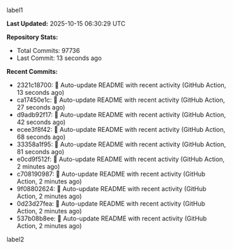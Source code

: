 
label1 
<!-- ACTIVITY_START -->
**Last Updated:** 2025-10-15 06:30:29 UTC

**Repository Stats:**
- Total Commits: 97736
- Last Commit: 13 seconds ago

**Recent Commits:**
- 2321c18700: 🤖 Auto-update README with recent activity (GitHub Action, 13 seconds ago)
- ca17450e1c: 🤖 Auto-update README with recent activity (GitHub Action, 27 seconds ago)
- d9adb92f17: 🤖 Auto-update README with recent activity (GitHub Action, 42 seconds ago)
- ecee3f8f42: 🤖 Auto-update README with recent activity (GitHub Action, 68 seconds ago)
- 33358a1f95: 🤖 Auto-update README with recent activity (GitHub Action, 81 seconds ago)
- e0cd9f512f: 🤖 Auto-update README with recent activity (GitHub Action, 2 minutes ago)
- c708190987: 🤖 Auto-update README with recent activity (GitHub Action, 2 minutes ago)
- 9f08802624: 🤖 Auto-update README with recent activity (GitHub Action, 2 minutes ago)
- 0d23d27fea: 🤖 Auto-update README with recent activity (GitHub Action, 2 minutes ago)
- 537b08b8ee: 🤖 Auto-update README with recent activity (GitHub Action, 2 minutes ago)
<!-- ACTIVITY_END -->

label2
